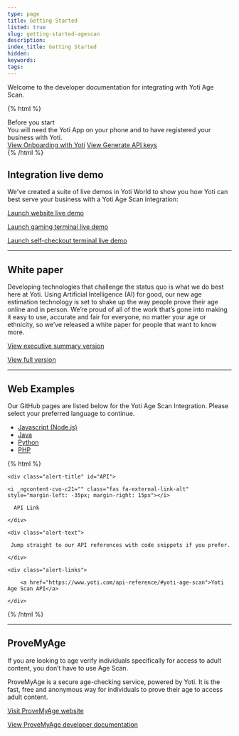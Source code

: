```yaml
---
type: page
title: Getting Started
listed: true
slug: getting-started-agescan
description: 
index_title: Getting Started
hidden: 
keywords: 
tags: 
---
```


Welcome to the developer documentation for integrating with Yoti Age Scan.

{% html %}
<div class="alert-BYS">
   <div class="alert-title" id="BYS">
      Before you start
   </div>
   <div class="alert-text" >
      You will need the Yoti App on your phone and to have registered your business with Yoti.
   </div>
   <div class="alert-links"> 
         <a target="_self" href="https://developers.yoti.com/yoti/getting-started-hub">View Onboarding with Yoti</a>
      <a target="_self" href="https://developers.yoti.com/yoti/generating-the-api-keys">View Generate API keys</a> 
   </div>
</div>
{% /html %}

## Integration live demo

We've created a suite of live demos in Yoti World to show you how Yoti can best serve your business with a Yoti Age Scan integration:

[Launch website live demo](https://yoti.world/age-scan/)

[Launch gaming terminal live demo](https://yoti.world/gambling/)

[Launch self-checkout terminal live demo](https://yoti.world/checkout/)

---

## White paper

Developing technologies that challenge the status quo is what we do best here at Yoti. Using Artificial Intelligence (AI) for good, our new age estimation technology is set to shake up the way people prove their age online and in person. We’re proud of all of the work that’s gone into making it easy to use, accurate and fair for everyone, no matter your age or ethnicity, so we’ve released a white paper for people that want to know more.

[View executive summary version](https://www.yoti.com/wp-content/uploads/2019/12/Yoti-Age-Scan_White-Paper_191219.pdf)

[View full version](https://www.yoti.com/wp-content/uploads/2019/12/Yoti-Age-Scan_White-Paper_061219.pdf)

---

## Web Examples

Our GitHub pages are listed below for the Yoti Age Scan Integration. Please select your preferred language to continue.

- [Javascript (Node.js)](https://github.com/getyoti/age-scan-examples/tree/master/javascript)
- [Java](https://github.com/getyoti/age-scan-examples/tree/master/java)
- [Python](https://github.com/getyoti/age-scan-examples/tree/master/python)
- [PHP](https://github.com/getyoti/age-scan-examples/tree/master/php)

{% html %}
<div class="alert-API">

    <div class="alert-title" id="API">

    <i _ngcontent-cvo-c21="" class="fas fa-external-link-alt" style="margin-left: -35px; margin-right: 15px"></i>  

      API Link

    </div>

    <div class="alert-text">

     Jump straight to our API references with code snippets if you prefer.

    </div>

    <div class="alert-links"> 

        <a href="https://www.yoti.com/api-reference/#yoti-age-scan">Yoti Age Scan API</a>

    </div>

</div>
{% /html %}

---

## ProveMyAge

If you are looking to age verify individuals specifically for access to adult content, you don’t have to use Age Scan. 

ProveMyAge is a secure age-checking service, powered by Yoti. It is the fast, free and anonymous way for individuals to prove their age to access adult content.

[Visit ProveMyAge website](https://www.provemyage.com/)

[View ProveMyAge developer documentation](https://developers.provemyage.com/provemyage)